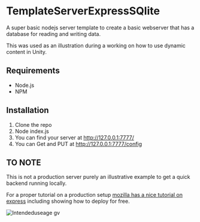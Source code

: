 # TemplateServerExpressSQlite
A super basic nodejs server template to create a basic webserver that has a database for reading and writing data. 

This was used as an illustration during a working on how to use dynamic content in Unity. 

## Requirements
  * Node.js
  * NPM

## Installation 
  1. Clone the repo
  2. Node index.js
  3. You can find your server at http://127.0.0.1:7777/ 
  4. You can Get and PUT at http://127.0.0.1:7777/config 
  
## TO NOTE

This is not a production server purely an illustrative example to get a quick backend running locally. 

For a proper tutorial on a production setup [mozilla has a nice tutorial on express](https://developer.mozilla.org/en-US/docs/Learn/Server-side/Express_Nodejs/deployment) including showing how to deploy for free. 

![Intendeduseage gv](https://user-images.githubusercontent.com/91319647/203564146-5e2a3ed2-4460-4972-9e97-a7f9528bd769.png)
